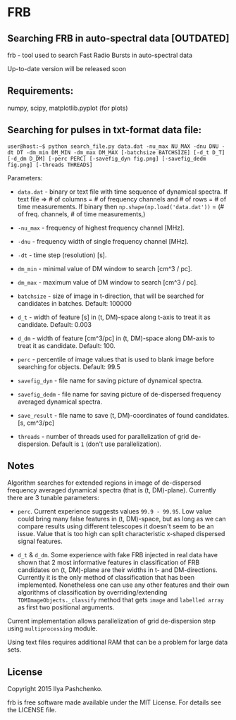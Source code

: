 FRB
=====

## Searching FRB in auto-spectral data [OUTDATED]

frb - tool used to search Fast Radio Bursts in auto-spectral data

Up-to-date version will be released soon

## Requirements:

numpy, scipy, matplotlib.pyplot (for plots)

## Searching for pulses in txt-format data file:

``user@host:~$ python search_file.py data.dat -nu_max NU_MAX -dnu DNU -dt DT
-dm_min DM_MIN -dm_max DM_MAX [-batchsize BATCHSIZE] [-d_t D_T] [-d_dm D_DM] [-perc PERC] [-savefig_dyn
fig.png] [-savefig_dedm fig.png] [-threads THREADS]``

Parameters:

- ``data.dat`` - binary or text file with time sequence of dynamical spectra.
    If text file => # of columns = # of frequency channels and # of rows = # of
    time measurements. If binary then ``np.shape(np.load('data.dat'))`` = (# of
    freq. channels, # of time measurements,)

- ``-nu_max`` - frequency of highest frequency channel [MHz].

- ``-dnu`` - frequency width of single frequency channel [MHz].

- ``-dt`` - time step (resolution) [s].

- ``dm_min`` - minimal value of DM window to search [cm^3 / pc].

- ``dm_max`` - maximum value of DM window to search [cm^3 / pc].

- ``batchsize`` - size of image in t-direction, that will be searched for
    candidates in batches. Default: 100000

- ``d_t`` - width of feature [s] in (t, DM)-space along t-axis to treat it as
    candidate. Default: 0.003

- ``d_dm`` - width of feature [cm^3/pc] in (t, DM)-space along DM-axis to treat
    it as candidate. Default: 100.

- ``perc`` - percentile of image values that is used to blank image before
    searching for objects. Default: 99.5

- ``savefig_dyn`` - file name for saving picture of dynamical spectra.

- ``savefig_dedm`` - file name for saving picture of de-dispersed frequency
    averaged dynamical spectra.

- ``save_result`` - file name to save (t, DM)-coordinates of found candidates.
    [s, cm^3/pc]
    
- ``threads`` - number of threads used for parallelization of grid
    de-dispersion. Default is ``1`` (don't use parallelization).

## Notes

Algorithm searches for extended regions in image of de-dispersed frequency
averaged dynamical spectra (that is (t, DM)-plane). Currently there are 3
tunable parameters:

- ``perc``. Current experience suggests values ``99.9 - 99.95``. Low value could
    bring many false features in (t, DM)-space, but as long as we can compare
    results using different telescopes it doesn't seem to be an issue. Value
    that is too high can split characteristic x-shaped dispersed signal
    features.

- ``d_t`` & ``d_dm``. Some experience with fake FRB injected in real data have
    shown that 2 most informative features in classification of FRB candidates
    on (t, DM)-plane are their widths in t- and DM-directions. Currently it is
    the only method of classification that has been implemented. Nonetheless one
    can use any other features and their own algorithms of classification by
    overriding/extending ``TDMImageObjects._classify`` method that gets
    ``image`` and ``labelled array`` as first two positional arguments.

Current implementation allows parallelization of grid de-dispersion step using
``multiprocessing`` module.

Using text files requires additional RAM that can be a problem for large data
sets.


License
-------

Copyright 2015 Ilya Pashchenko.

frb is free software made available under the MIT License. For details see the
LICENSE file.

